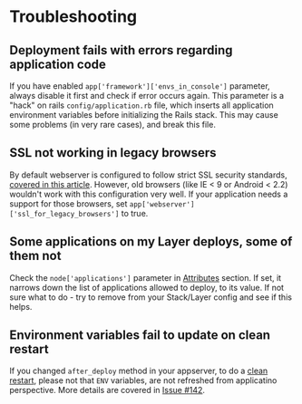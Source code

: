 # Troubleshooting

## Deployment fails with errors regarding application code

If you have enabled `app['framework']['envs_in_console']` parameter, always disable it first and check if error
occurs again. This parameter is a "hack" on rails `config/application.rb` file, which inserts all application
environment variables before initializing the Rails stack. This may cause some problems (in very rare cases),
and break this file.

## SSL not working in legacy browsers

By default webserver is configured to follow strict SSL security standards, [covered in this article](https://cipherli.st/).
However, old browsers (like IE < 9 or Android < 2.2) wouldn't work with this configuration very well.
If your application needs a support for those browsers, set `app['webserver']['ssl_for_legacy_browsers']` to true.

## Some applications on my Layer deploys, some of them not

Check the `node['applications']` parameter in [Attributes](attributes.md) section.
If set, it narrows down the list of applications allowed to deploy, to its value.
If not sure what to do - try to remove from your Stack/Layer config and see if this helps.

## Environment variables fail to update on clean restart

If you changed `after_deploy` method in your appserver, to do a
[clean restart](https://github.com/ajgon/opsworks_ruby/blob/43c604f6b391185cac0faa7431df1cf687b844fa/templates/default/appserver.service.erb#L75),
please not that ``ENV`` variables, are not refreshed from applicatino perspective. More details are covered in
[Issue #142](https://github.com/ajgon/opsworks_ruby/issues/142).
